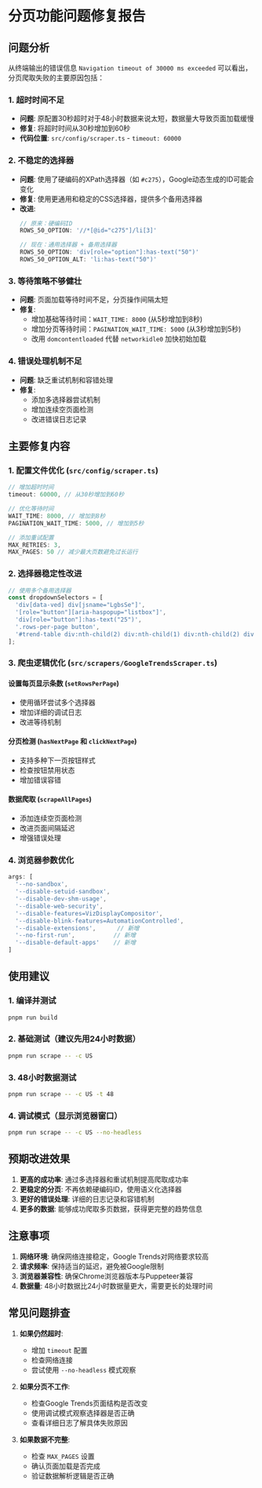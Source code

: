 # 分页功能问题修复报告

## 问题分析

从终端输出的错误信息 `Navigation timeout of 30000 ms exceeded` 可以看出，分页爬取失败的主要原因包括：

### 1. 超时时间不足
- **问题**: 原配置30秒超时对于48小时数据来说太短，数据量大导致页面加载缓慢
- **修复**: 将超时时间从30秒增加到60秒
- **代码位置**: `src/config/scraper.ts` - `timeout: 60000`

### 2. 不稳定的选择器
- **问题**: 使用了硬编码的XPath选择器（如 `#c275`），Google动态生成的ID可能会变化
- **修复**: 使用更通用和稳定的CSS选择器，提供多个备用选择器
- **改进**: 
  ```typescript
  // 原来：硬编码ID
  ROWS_50_OPTION: '//*[@id="c275"]/li[3]'
  
  // 现在：通用选择器 + 备用选择器
  ROWS_50_OPTION: 'div[role="option"]:has-text("50")'
  ROWS_50_OPTION_ALT: 'li:has-text("50")'
  ```

### 3. 等待策略不够健壮
- **问题**: 页面加载等待时间不足，分页操作间隔太短
- **修复**: 
  - 增加基础等待时间：`WAIT_TIME: 8000` (从5秒增加到8秒)
  - 增加分页等待时间：`PAGINATION_WAIT_TIME: 5000` (从3秒增加到5秒)
  - 改用 `domcontentloaded` 代替 `networkidle0` 加快初始加载

### 4. 错误处理机制不足
- **问题**: 缺乏重试机制和容错处理
- **修复**: 
  - 添加多选择器尝试机制
  - 增加连续空页面检测
  - 改进错误日志记录

## 主要修复内容

### 1. 配置文件优化 (`src/config/scraper.ts`)
```typescript
// 增加超时时间
timeout: 60000, // 从30秒增加到60秒

// 优化等待时间
WAIT_TIME: 8000, // 增加到8秒
PAGINATION_WAIT_TIME: 5000, // 增加到5秒

// 添加重试配置
MAX_RETRIES: 3,
MAX_PAGES: 50 // 减少最大页数避免过长运行
```

### 2. 选择器稳定性改进
```typescript
// 使用多个备用选择器
const dropdownSelectors = [
  'div[data-ved] div[jsname="LgbsSe"]',
  '[role="button"][aria-haspopup="listbox"]',
  'div[role="button"]:has-text("25")',
  '.rows-per-page button',
  '#trend-table div:nth-child(2) div:nth-child(1) div:nth-child(2) div button'
];
```

### 3. 爬虫逻辑优化 (`src/scrapers/GoogleTrendsScraper.ts`)

#### 设置每页显示条数 (`setRowsPerPage`)
- 使用循环尝试多个选择器
- 增加详细的调试日志
- 改进等待机制

#### 分页检测 (`hasNextPage` 和 `clickNextPage`)
- 支持多种下一页按钮样式
- 检查按钮禁用状态
- 增加错误容错

#### 数据爬取 (`scrapeAllPages`)
- 添加连续空页面检测
- 改进页面间隔延迟
- 增强错误处理

### 4. 浏览器参数优化
```typescript
args: [
  '--no-sandbox',
  '--disable-setuid-sandbox',
  '--disable-dev-shm-usage',
  '--disable-web-security',
  '--disable-features=VizDisplayCompositor',
  '--disable-blink-features=AutomationControlled',
  '--disable-extensions',      // 新增
  '--no-first-run',           // 新增
  '--disable-default-apps'    // 新增
]
```

## 使用建议

### 1. 编译并测试
```bash
pnpm run build
```

### 2. 基础测试（建议先用24小时数据）
```bash
pnpm run scrape -- -c US
```

### 3. 48小时数据测试
```bash
pnpm run scrape -- -c US -t 48
```

### 4. 调试模式（显示浏览器窗口）
```bash
pnpm run scrape -- -c US --no-headless
```

## 预期改进效果

1. **更高的成功率**: 通过多选择器和重试机制提高爬取成功率
2. **更稳定的分页**: 不再依赖硬编码ID，使用语义化选择器
3. **更好的错误处理**: 详细的日志记录和容错机制
4. **更多的数据**: 能够成功爬取多页数据，获得更完整的趋势信息

## 注意事项

1. **网络环境**: 确保网络连接稳定，Google Trends对网络要求较高
2. **请求频率**: 保持适当的延迟，避免被Google限制
3. **浏览器兼容性**: 确保Chrome浏览器版本与Puppeteer兼容
4. **数据量**: 48小时数据比24小时数据量更大，需要更长的处理时间

## 常见问题排查

1. **如果仍然超时**:
   - 增加 `timeout` 配置
   - 检查网络连接
   - 尝试使用 `--no-headless` 模式观察

2. **如果分页不工作**:
   - 检查Google Trends页面结构是否改变
   - 使用调试模式观察选择器是否正确
   - 查看详细日志了解具体失败原因

3. **如果数据不完整**:
   - 检查 `MAX_PAGES` 设置
   - 确认页面加载是否完成
   - 验证数据解析逻辑是否正确
